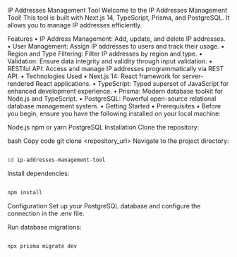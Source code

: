 IP Addresses Management Tool
Welcome to the IP Addresses Management Tool! This tool is built with Next.js 14, TypeScript, Prisma, and PostgreSQL. It allows you to manage IP addresses efficiently.

Features
• IP Address Management: Add, update, and delete IP addresses.
• User Management: Assign IP addresses to users and track their usage.
• Region and Type Filtering: Filter IP addresses by region and type.
• Validation: Ensure data integrity and validity through input validation.
• RESTful API: Access and manage IP addresses programmatically via REST API.
• Technologies Used
• Next.js 14: React framework for server-rendered React applications.
• TypeScript: Typed superset of JavaScript for enhanced development experience.
• Prisma: Modern database toolkit for Node.js and TypeScript.
• PostgreSQL: Powerful open-source relational database management system.
• Getting Started
• Prerequisites
• Before you begin, ensure you have the following installed on your local machine:

Node.js
npm or yarn
PostgreSQL
Installation
Clone the repository:

bash
Copy code
git clone <repository_url>
Navigate to the project directory:

```bash

cd ip-addresses-management-tool
```
Install dependencies:

```bash

npm install
```

Configuration
Set up your PostgreSQL database and configure the connection in the .env file.

Run database migrations:

```bash

npx prisma migrate dev
```

